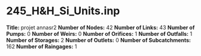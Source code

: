 # 245_H&H_Si_Units.inp
**Title:** projet annasr2
**Number of Nodes:** 42
**Number of Links:** 43
**Number of Pumps:** 0
**Number of Weirs:** 0
**Number of Orifices:** 1
**Number of Outfalls:** 1
**Number of Storages:** 2
**Number of Outlets:** 0
**Number of Subcatchments:** 162
**Number of Raingages:** 1
